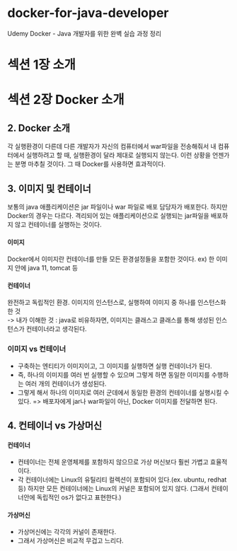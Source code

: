 # docker-for-java-developer
Udemy Docker - Java 개발자를 위한 완벽 실습 과정 정리
# 섹션 1장 소개
# 섹션 2장 Docker 소개
## 2. Docker 소개
각 실행환경이 다른데 다른 개발자가 자신의 컴퓨터에서 war파일을 전송해줘서 내 컴퓨터에서 실행하려고 할 때, 실행환경이 달라 제대로 실행되지 않는다.
이런 상황을 언젠가는 분명 마추칠 것이다. 그 때 Docker를 사용하면 효과적이다.

## 3. 이미지 및 컨테이너
보통의 java 애플리케이션은 jar 파일이나 war 파일로 배포 담당자가 배포한다.
하지만 Docker의 경우는 다르다. 격리되어 있는 애플리케이션으로 실행되는 jar파일을 배포하지 않고 컨테이너를 실행하는 것이다.
#### 이미지
Docker에서 이미지란 컨테이너를 만들 모든 환경설정들을 포함한 것이다. ex) 한 이미지 안에 java 11, tomcat 등
#### 컨테이너
완전하고 독립적인 환경. 이미지의 인스턴스로, 실행하여 이미지 중 하나를 인스턴스화 한 것    
-> 내가 이해한 것 : java로 비유하자면, 이미지는 클래스고 클래스를 통해 생성된 인스턴스가 컨테이너라고 생각된다.
### 이미지 vs 컨테이너
- 구축하는 엔티티가 이미지이고, 그 이미지를 실행하면 실행 컨테이너가 된다.
- 즉, 하나의 이미지를 여러 번 실행할 수 있으며 그렇게 하면 동일한 이미지를 수행하는 여러 개의 컨테이너가 생성된다.
- 그렇게 해서 하나의 이미지로 여러 군데에서 동일한 환경의 컨테이너를 실행시킬 수 있다.
=> 배포자에게 jar나 war파일이 아닌, Docker 이미지를 전달하면 된다.

## 4. 컨테이너 vs 가상머신
#### 컨테이너
- 컨테이너는 전체 운영체제를 포함하지 않으므로 가상 머신보다 훨씬 가볍고 효율적이다.
- 각 컨테이너에는 Linux의 유틸리티 컬렉션이 포함되어 있다.(ex. ubuntu, redhat 등) 하지만 모든 컨테이너에는 Linux의 커널은 포함되어 있지 않다. (그래서 컨테이너안에 독립적인 os가 없다고 표현한다.)
#### 가상머신 
- 가상머신에는 각각의 커널이 존재한다. 
- 그래서 가상머신은 비교적 무겁고 느리다.
